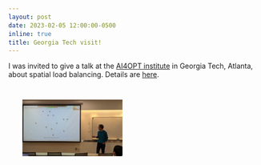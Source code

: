 ```yaml
---
layout: post
date: 2023-02-05 12:00:00-0500
inline: true
title: Georgia Tech visit!
---
```


I was invited to give a talk at the [AI4OPT institute](https://www.ai4opt.org/) in Georgia Tech, Atlanta, about spatial load balancing. Details are [here](https://www.ai4opt.org/news-events/ai4opt-seminar-series-andres-ferragut).


<div style="padding:2em">
<a href="https://www.ai4opt.org/news-events/ai4opt-seminar-series-andres-ferragut"><img src="/assets/img/gatech_talk.jpg" width="200"/></a>
</div>
